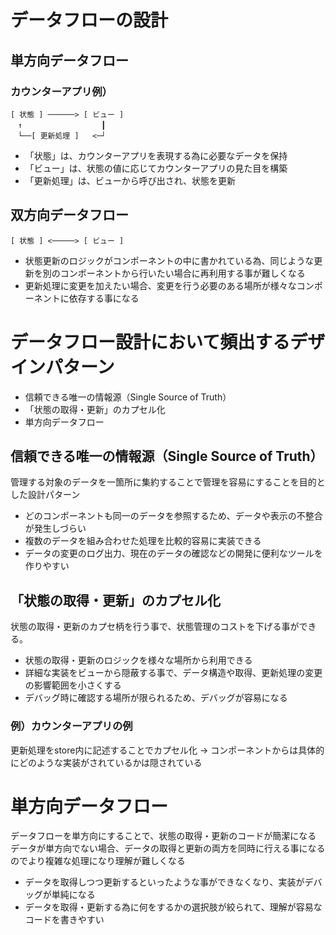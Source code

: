 # データフローの設計

## 単方向データフロー

### カウンターアプリ例）

```
[ 状態 ] ──────> [ ビュー ]  
　↑　　　　　　　　　 　┃   
　└──[ 更新処理 ]   <─┘
```
* 「状態」は、カウンターアプリを表現する為に必要なデータを保持
* 「ビュー」は、状態の値に応じてカウンターアプリの見た目を構築
* 「更新処理」は、ビューから呼び出され、状態を更新


## 双方向データフロー
```
[ 状態 ] <─────> [ ビュー ]
```
* 状態更新のロジックがコンポーネントの中に書かれている為、同じような更新を別のコンポーネントから行いたい場合に再利用する事が難しくなる
* 更新処理に変更を加えたい場合、変更を行う必要のある場所が様々なコンポーネントに依存する事になる


# データフロー設計において頻出するデザインパターン
* 信頼できる唯一の情報源（Single Source of Truth）
* 「状態の取得・更新」のカプセル化
* 単方向データフロー

## 信頼できる唯一の情報源（Single Source of Truth）
管理する対象のデータを一箇所に集約することで管理を容易にすることを目的とした設計パターン
* どのコンポーネントも同一のデータを参照するため、データや表示の不整合が発生しづらい
* 複数のデータを組み合わせた処理を比較的容易に実装できる
* データの変更のログ出力、現在のデータの確認などの開発に便利なツールを作りやすい

## 「状態の取得・更新」のカプセル化
状態の取得・更新のカプセ柄を行う事で、状態管理のコストを下げる事ができる。
* 状態の取得・更新のロジックを様々な場所から利用できる
* 詳細な実装をビューから隠蔽する事で、データ構造や取得、更新処理の変更の影響範囲を小さくする
* デバッグ時に確認する場所が限られるため、デバッグが容易になる

### 例）カウンターアプリの例  
更新処理をstore内に記述することでカプセル化 -> コンポーネントからは具体的にどのような実装がされているかは隠されている

# 単方向データフロー
データフローを単方向にすることで、状態の取得・更新のコードが簡潔になる  
データが単方向でない場合、データの取得と更新の両方を同時に行える事になるのでより複雑な処理になり理解が難しくなる
* データを取得しつつ更新するといったような事ができなくなり、実装がデバッグが単純になる
* データを取得・更新する為に何をするかの選択肢が絞られて、理解が容易なコードを書きやすい